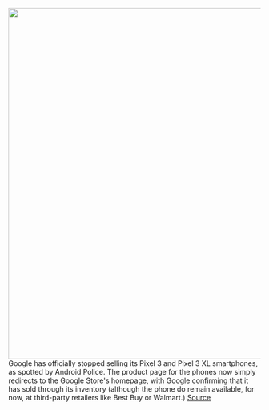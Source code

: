 <img src='https://cdn.vox-cdn.com/thumbor/9_tGKZ_hnn2UgBq4HIo_TwOeHeo=/0x0:2040x1360/1200x800/filters:focal(857x517:1183x843)/cdn.vox-cdn.com/uploads/chorus_image/image/66579598/jbareham_181011_2989_0486.0.jpg' width='700px' /><br/>
Google has officially stopped selling its Pixel 3 and Pixel 3 XL smartphones, as spotted by Android Police. The product page for the phones now simply redirects to the Google Store's homepage, with Google confirming that it has sold through its inventory (although the phone do remain available, for now, at third-party retailers like Best Buy or Walmart.)
<a href='https://www.theverge.com/2020/3/31/21200925/google-pixel-3-xl-discontinued-store-sales-phone-camera'> Source <a/>